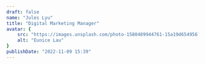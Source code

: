 ```yaml
---
draft: false
name: "Jules Lyu"
title: "Digital Marketing Manager"
avatar: {
    src: "https://images.unsplash.com/photo-1580489944761-15a19d654956?&fit=crop&w=280",
    alt: "Eunice Lau"
}
publishDate: "2022-11-09 15:39"
---
```


